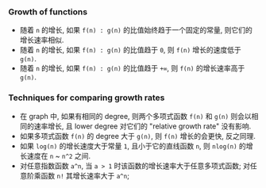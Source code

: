 ### Growth of functions

- 随着 `n` 的增长, 如果 `f(n) : g(n)` 的比值始终趋于一个固定的常量, 则它们的增长速率相似.
- 随着 `n` 的增长, 如果 `f(n) : g(n)` 的比值趋于 `0`, 则 `f(n)` 增长的速度低于 `g(n)`.
- 随着 `n` 的增长, 如果 `f(n) : g(n)` 的比值趋于 `+∞`, 则 `f(n)` 的增长速率高于 `g(n)`.

### Techniques for comparing growth rates

- 在 graph 中, 如果有相同的 degree, 则两个多项式函数 `f(n)` 和 `g(n)` 则会以相同的速率增长, 且 lower degree 对它们的 "relative growth rate" 没有影响.
- 如果多项式函数 `f(n)` 的 degree 大于 `g(n)`, 则 `f(n)` 增长的会更快, 反之同理.
- 如果 `log(n)` 的增长速度大于常量 `1`, 且小于它的直线函数 `n`, 则 `nlog(n)` 的增长速度在 `n` ~ `n^2` 之间.
- 对任意指数函数 `a^n`, 当 `a > 1` 时该函数的增长速率大于任意多项式函数; 对任意阶乘函数 `n!` 其增长速率大于 `a^n`; 
